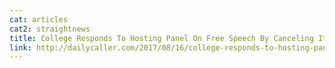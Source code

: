 ```yaml
---
cat: articles
cat2: straightnews
title: College Responds To Hosting Panel On Free Speech By Canceling It
link: http://dailycaller.com/2017/08/16/college-responds-to-hosting-panel-on-free-speech-by-canceling-it/
---
```

